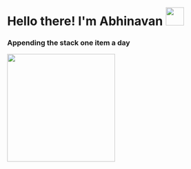 <h1 align="left" id="macropower-title"> Hello there! I'm Abhinavan <img src="https://media.giphy.com/media/qsTFSZ3E4BKjWUxS4M/giphy.gif" width="42px"> </h1>

<h3 align="left">Appending the stack one item a day</h3>
<img align="center" src="https://media.giphy.com/media/DLno4iRM43kYrwKnKr/giphy.gif" width="250px" />

